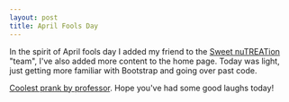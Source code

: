 ```yaml
---
layout: post
title: April Fools Day
---
```

In the spirit of April fools day I added my friend to the <a href="http://rachelmcquirk.com/projects/sweet2/home.html" target="_blank">Sweet nuTREATion</a> "team", I've also added more content to the home page. Today was light, just getting more familiar with Bootstrap and going over past code.

<a href="https://www.youtube.com/watch?v=P2SsIYEbCio" target="_blank">Coolest prank by professor</a>. Hope you've had some good laughs today!
